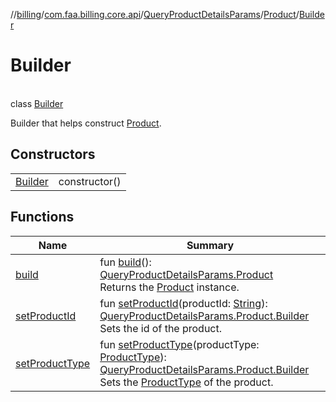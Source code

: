 //[billing](../../../../../index.md)/[com.faa.billing.core.api](../../../index.md)/[QueryProductDetailsParams](../../index.md)/[Product](../index.md)/[Builder](index.md)

# Builder

\
class [Builder](index.md)

Builder that helps construct [Product](../index.md).

## Constructors

| | |
|---|---|
| [Builder](Builder.md) | constructor() |

## Functions

| Name | Summary |
|---|---|
| [build](build.md) | fun [build](build.md)(): [QueryProductDetailsParams.Product](../index.md)<br>Returns the [Product](../index.md) instance. |
| [setProductId](setProduct-id.md) | fun [setProductId](setProduct-id.md)(productId: [String](https://kotlinlang.org/api/latest/jvm/stdlib/kotlin/-string/index.html)): [QueryProductDetailsParams.Product.Builder](index.md)<br>Sets the id of the product. |
| [setProductType](setProductType.md) | fun [setProductType](setProductType.md)(productType: [ProductType](../../../ProductType/index.md)): [QueryProductDetailsParams.Product.Builder](index.md)<br>Sets the [ProductType](../../../ProductType/index.md) of the product. |
